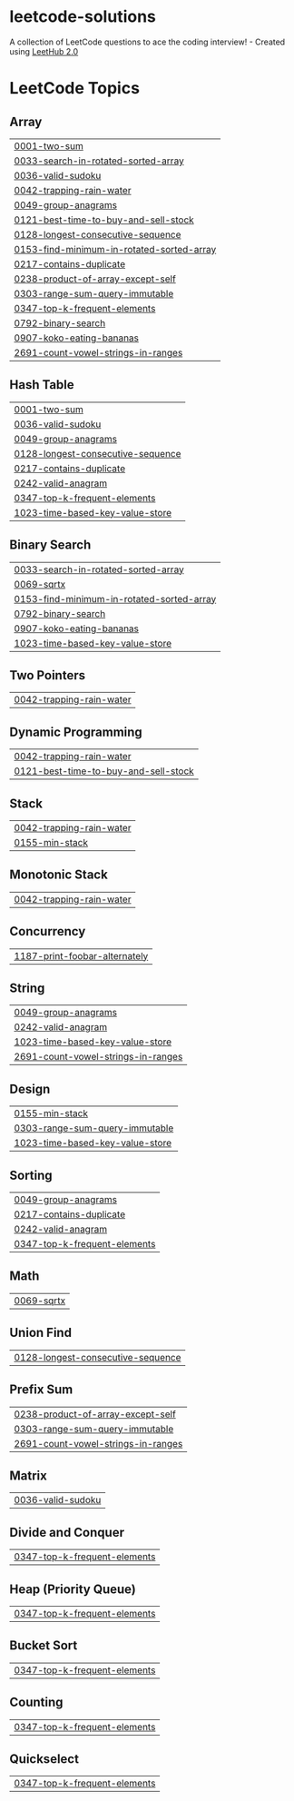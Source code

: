 # leetcode-solutions
A collection of LeetCode questions to ace the coding interview! - Created using [LeetHub 2.0](https://github.com/maitreya2954/LeetHub-2.0-Firefox)

<!---LeetCode Topics Start-->
# LeetCode Topics
## Array
|  |
| ------- |
| [0001-two-sum](https://github.com/jb-cheng/leetcode-solutions/tree/master/0001-two-sum) |
| [0033-search-in-rotated-sorted-array](https://github.com/jb-cheng/leetcode-solutions/tree/master/0033-search-in-rotated-sorted-array) |
| [0036-valid-sudoku](https://github.com/jb-cheng/leetcode-solutions/tree/master/0036-valid-sudoku) |
| [0042-trapping-rain-water](https://github.com/jb-cheng/leetcode-solutions/tree/master/0042-trapping-rain-water) |
| [0049-group-anagrams](https://github.com/jb-cheng/leetcode-solutions/tree/master/0049-group-anagrams) |
| [0121-best-time-to-buy-and-sell-stock](https://github.com/jb-cheng/leetcode-solutions/tree/master/0121-best-time-to-buy-and-sell-stock) |
| [0128-longest-consecutive-sequence](https://github.com/jb-cheng/leetcode-solutions/tree/master/0128-longest-consecutive-sequence) |
| [0153-find-minimum-in-rotated-sorted-array](https://github.com/jb-cheng/leetcode-solutions/tree/master/0153-find-minimum-in-rotated-sorted-array) |
| [0217-contains-duplicate](https://github.com/jb-cheng/leetcode-solutions/tree/master/0217-contains-duplicate) |
| [0238-product-of-array-except-self](https://github.com/jb-cheng/leetcode-solutions/tree/master/0238-product-of-array-except-self) |
| [0303-range-sum-query-immutable](https://github.com/jb-cheng/leetcode-solutions/tree/master/0303-range-sum-query-immutable) |
| [0347-top-k-frequent-elements](https://github.com/jb-cheng/leetcode-solutions/tree/master/0347-top-k-frequent-elements) |
| [0792-binary-search](https://github.com/jb-cheng/leetcode-solutions/tree/master/0792-binary-search) |
| [0907-koko-eating-bananas](https://github.com/jb-cheng/leetcode-solutions/tree/master/0907-koko-eating-bananas) |
| [2691-count-vowel-strings-in-ranges](https://github.com/jb-cheng/leetcode-solutions/tree/master/2691-count-vowel-strings-in-ranges) |
## Hash Table
|  |
| ------- |
| [0001-two-sum](https://github.com/jb-cheng/leetcode-solutions/tree/master/0001-two-sum) |
| [0036-valid-sudoku](https://github.com/jb-cheng/leetcode-solutions/tree/master/0036-valid-sudoku) |
| [0049-group-anagrams](https://github.com/jb-cheng/leetcode-solutions/tree/master/0049-group-anagrams) |
| [0128-longest-consecutive-sequence](https://github.com/jb-cheng/leetcode-solutions/tree/master/0128-longest-consecutive-sequence) |
| [0217-contains-duplicate](https://github.com/jb-cheng/leetcode-solutions/tree/master/0217-contains-duplicate) |
| [0242-valid-anagram](https://github.com/jb-cheng/leetcode-solutions/tree/master/0242-valid-anagram) |
| [0347-top-k-frequent-elements](https://github.com/jb-cheng/leetcode-solutions/tree/master/0347-top-k-frequent-elements) |
| [1023-time-based-key-value-store](https://github.com/jb-cheng/leetcode-solutions/tree/master/1023-time-based-key-value-store) |
## Binary Search
|  |
| ------- |
| [0033-search-in-rotated-sorted-array](https://github.com/jb-cheng/leetcode-solutions/tree/master/0033-search-in-rotated-sorted-array) |
| [0069-sqrtx](https://github.com/jb-cheng/leetcode-solutions/tree/master/0069-sqrtx) |
| [0153-find-minimum-in-rotated-sorted-array](https://github.com/jb-cheng/leetcode-solutions/tree/master/0153-find-minimum-in-rotated-sorted-array) |
| [0792-binary-search](https://github.com/jb-cheng/leetcode-solutions/tree/master/0792-binary-search) |
| [0907-koko-eating-bananas](https://github.com/jb-cheng/leetcode-solutions/tree/master/0907-koko-eating-bananas) |
| [1023-time-based-key-value-store](https://github.com/jb-cheng/leetcode-solutions/tree/master/1023-time-based-key-value-store) |
## Two Pointers
|  |
| ------- |
| [0042-trapping-rain-water](https://github.com/jb-cheng/leetcode-solutions/tree/master/0042-trapping-rain-water) |
## Dynamic Programming
|  |
| ------- |
| [0042-trapping-rain-water](https://github.com/jb-cheng/leetcode-solutions/tree/master/0042-trapping-rain-water) |
| [0121-best-time-to-buy-and-sell-stock](https://github.com/jb-cheng/leetcode-solutions/tree/master/0121-best-time-to-buy-and-sell-stock) |
## Stack
|  |
| ------- |
| [0042-trapping-rain-water](https://github.com/jb-cheng/leetcode-solutions/tree/master/0042-trapping-rain-water) |
| [0155-min-stack](https://github.com/jb-cheng/leetcode-solutions/tree/master/0155-min-stack) |
## Monotonic Stack
|  |
| ------- |
| [0042-trapping-rain-water](https://github.com/jb-cheng/leetcode-solutions/tree/master/0042-trapping-rain-water) |
## Concurrency
|  |
| ------- |
| [1187-print-foobar-alternately](https://github.com/jb-cheng/leetcode-solutions/tree/master/1187-print-foobar-alternately) |
## String
|  |
| ------- |
| [0049-group-anagrams](https://github.com/jb-cheng/leetcode-solutions/tree/master/0049-group-anagrams) |
| [0242-valid-anagram](https://github.com/jb-cheng/leetcode-solutions/tree/master/0242-valid-anagram) |
| [1023-time-based-key-value-store](https://github.com/jb-cheng/leetcode-solutions/tree/master/1023-time-based-key-value-store) |
| [2691-count-vowel-strings-in-ranges](https://github.com/jb-cheng/leetcode-solutions/tree/master/2691-count-vowel-strings-in-ranges) |
## Design
|  |
| ------- |
| [0155-min-stack](https://github.com/jb-cheng/leetcode-solutions/tree/master/0155-min-stack) |
| [0303-range-sum-query-immutable](https://github.com/jb-cheng/leetcode-solutions/tree/master/0303-range-sum-query-immutable) |
| [1023-time-based-key-value-store](https://github.com/jb-cheng/leetcode-solutions/tree/master/1023-time-based-key-value-store) |
## Sorting
|  |
| ------- |
| [0049-group-anagrams](https://github.com/jb-cheng/leetcode-solutions/tree/master/0049-group-anagrams) |
| [0217-contains-duplicate](https://github.com/jb-cheng/leetcode-solutions/tree/master/0217-contains-duplicate) |
| [0242-valid-anagram](https://github.com/jb-cheng/leetcode-solutions/tree/master/0242-valid-anagram) |
| [0347-top-k-frequent-elements](https://github.com/jb-cheng/leetcode-solutions/tree/master/0347-top-k-frequent-elements) |
## Math
|  |
| ------- |
| [0069-sqrtx](https://github.com/jb-cheng/leetcode-solutions/tree/master/0069-sqrtx) |
## Union Find
|  |
| ------- |
| [0128-longest-consecutive-sequence](https://github.com/jb-cheng/leetcode-solutions/tree/master/0128-longest-consecutive-sequence) |
## Prefix Sum
|  |
| ------- |
| [0238-product-of-array-except-self](https://github.com/jb-cheng/leetcode-solutions/tree/master/0238-product-of-array-except-self) |
| [0303-range-sum-query-immutable](https://github.com/jb-cheng/leetcode-solutions/tree/master/0303-range-sum-query-immutable) |
| [2691-count-vowel-strings-in-ranges](https://github.com/jb-cheng/leetcode-solutions/tree/master/2691-count-vowel-strings-in-ranges) |
## Matrix
|  |
| ------- |
| [0036-valid-sudoku](https://github.com/jb-cheng/leetcode-solutions/tree/master/0036-valid-sudoku) |
## Divide and Conquer
|  |
| ------- |
| [0347-top-k-frequent-elements](https://github.com/jb-cheng/leetcode-solutions/tree/master/0347-top-k-frequent-elements) |
## Heap (Priority Queue)
|  |
| ------- |
| [0347-top-k-frequent-elements](https://github.com/jb-cheng/leetcode-solutions/tree/master/0347-top-k-frequent-elements) |
## Bucket Sort
|  |
| ------- |
| [0347-top-k-frequent-elements](https://github.com/jb-cheng/leetcode-solutions/tree/master/0347-top-k-frequent-elements) |
## Counting
|  |
| ------- |
| [0347-top-k-frequent-elements](https://github.com/jb-cheng/leetcode-solutions/tree/master/0347-top-k-frequent-elements) |
## Quickselect
|  |
| ------- |
| [0347-top-k-frequent-elements](https://github.com/jb-cheng/leetcode-solutions/tree/master/0347-top-k-frequent-elements) |
<!---LeetCode Topics End-->